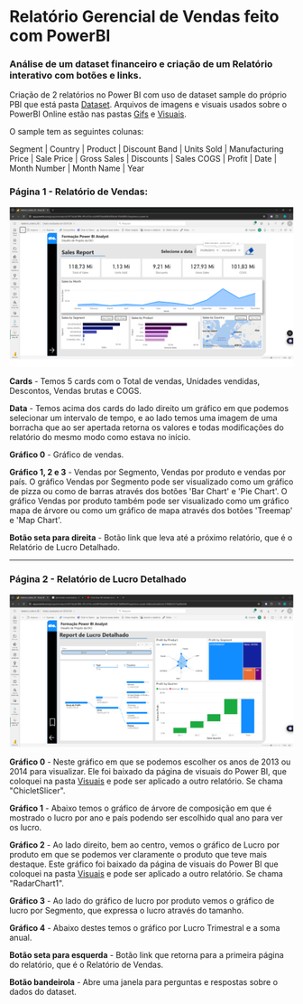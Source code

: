 # Relatório Gerencial de Vendas feito com PowerBI

### Análise de um dataset financeiro e criação de um Relatório interativo com botões e links.
Criação de 2 relatórios no Power BI com uso de dataset sample do próprio PBI que está pasta [Dataset](https://github.com/FlavioFMBorges/Relatorio_Gerencial_Vendas_PowerBI/tree/main/Dataset). Arquivos de imagens e visuais usados sobre o PowerBI Online estão nas pastas [Gifs](https://github.com/FlavioFMBorges/Relatorio_Gerencial_Vendas_PowerBI/tree/main/Gifs) e [Visuais](https://github.com/FlavioFMBorges/Relatorio_Gerencial_Vendas_PowerBI/tree/main/Visuais).

O sample tem as seguintes colunas:

Segment | Country | Product | Discount Band | Units Sold | Manufacturing Price | Sale Price | Gross Sales | Discounts | Sales COGS | Profit | Date | Month Number | Month Name | Year


### Página 1 - Relatório de Vendas:
![Relatório de Vendas](https://github.com/FlavioFMBorges/Relatorio_Gerencial_Vendas_PowerBI/blob/main/Gifs/pagina_1.gif)


**Cards** - 
Temos 5 cards com o Total de vendas, Unidades vendidas, Descontos, Vendas brutas e COGS.

**Data** - 
Temos acima dos cards do lado direito um gráfico em que podemos selecionar um intervalo de tempo, e ao lado temos uma imagem de uma borracha que ao ser apertada retorna os valores e todas modificações do relatório do mesmo modo como estava no início.

**Gráfico 0** - 
Gráfico de vendas.

**Gráfico 1, 2 e 3** - 
Vendas por Segmento, Vendas por produto e vendas por país.
O gráfico Vendas por Segmento pode ser visualizado como um gráfico de pizza ou como de barras através dos botões 'Bar Chart' e 'Pie Chart'.
O gráfico Vendas por produto também pode ser visualizado como um gráfico mapa de árvore ou como um gráfico de mapa através dos botões 'Treemap' e 'Map Chart'.

**Botão seta para direita** - 
Botão link que leva até a próximo relatório, que é o Relatório de Lucro Detalhado.

-----------------------------

### Página 2 - Relatório de Lucro Detalhado
![Relatório de Lucro Detalhado](https://github.com/FlavioFMBorges/Relatorio_Gerencial_Vendas_PowerBI/blob/main/Gifs/pagina_2.gif)

**Gráfico 0** - 
Neste gráfico em que se podemos escolher os anos de 2013 ou 2014 para visualizar. Ele foi baixado da página de visuais do Power BI, que coloquei
na pasta [Visuais](https://github.com/FlavioFMBorges/AnalisePBI/tree/main/pdf) e pode ser aplicado a outro relatório. Se chama "ChicletSlicer".

**Gráfico 1** - 
Abaixo temos o gráfico de árvore de composição em que é mostrado o lucro por ano e país podendo ser escolhido qual ano para ver os lucro.

**Gráfico 2** - 
Ao lado direito, bem ao centro, vemos o gráfico de Lucro por produto em que se podemos ver claramente o produto que teve mais destaque. Este gráfico foi baixado da página de visuais do Power BI
que coloquei na pasta [Visuais](https://github.com/FlavioFMBorges/AnalisePBI/tree/main/pdf) e pode ser aplicado a outro relatório.  Se chama "RadarChart1".

**Gráfico 3** - 
Ao lado do gráfico de lucro por produto vemos o gráfico de lucro por Segmento, que expressa o lucro através do tamanho.

**Gráfico 4** - 
Abaixo destes temos o gráfico por Lucro Trimestral e a soma anual.

**Botão seta para esquerda** - 
Botão link que retorna para a primeira página do relatório, que é o Relatório de Vendas.

**Botão bandeirola** - 
Abre uma janela para perguntas e respostas sobre o dados do dataset.



